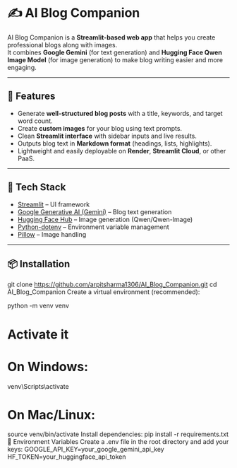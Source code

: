# ✍️ AI Blog Companion

AI Blog Companion is a **Streamlit-based web app** that helps you create professional blogs along with images.  
It combines **Google Gemini** (for text generation) and **Hugging Face Qwen Image Model** (for image generation) to make blog writing easier and more engaging.

---

## 🌟 Features
- Generate **well-structured blog posts** with a title, keywords, and target word count.
- Create **custom images** for your blog using text prompts.
- Clean **Streamlit interface** with sidebar inputs and live results.
- Outputs blog text in **Markdown format** (headings, lists, highlights).
- Lightweight and easily deployable on **Render**, **Streamlit Cloud**, or other PaaS.

---

## 🚀 Tech Stack
- [Streamlit](https://streamlit.io/) – UI framework  
- [Google Generative AI (Gemini)](https://ai.google.dev/) – Blog text generation  
- [Hugging Face Hub](https://huggingface.co/) – Image generation (Qwen/Qwen-Image)  
- [Python-dotenv](https://pypi.org/project/python-dotenv/) – Environment variable management  
- [Pillow](https://pypi.org/project/Pillow/) – Image handling  

---

## 📦 Installation


git clone https://github.com/arpitsharma1306/AI_Blog_Companion.git
cd AI_Blog_Companion
Create a virtual environment (recommended):

python -m venv venv
# Activate it
# On Windows:
venv\Scripts\activate
# On Mac/Linux:
source venv/bin/activate
Install dependencies:
pip install -r requirements.txt
🔑 Environment Variables
Create a .env file in the root directory and add your keys:
GOOGLE_API_KEY=your_google_gemini_api_key
HF_TOKEN=your_huggingface_api_token
